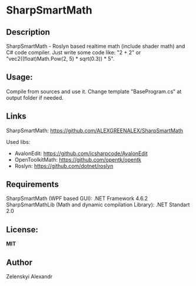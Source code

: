 # SharpSmartMath
## Description
SharpSmartMath - Roslyn based realtime math (include shader math) and C# code compiler. Just write some code like: "2 + 2" or "vec2((float)Math.Pow(2, 5) * sqrt(0.3)) * 5".


## Usage:
Compile from sources and use it. Change template "BaseProgram.cs" at output folder if needed.

## Links
SharpSmartMath: https://github.com/ALEXGREENALEX/SharpSmartMath

Used libs:
* AvalonEdit: https://github.com/icsharpcode/AvalonEdit
* OpenToolkitMath: https://github.com/opentk/opentk
* Roslyn: https://github.com/dotnet/roslyn

## Requirements
SharpSmartMath (WPF based GUI): .NET Framework 4.6.2
SharpSmartMathLib (Math and dynamic compilation Library): .NET Standart 2.0

## License:
**MIT**

## Author
Zelenskyi Alexandr